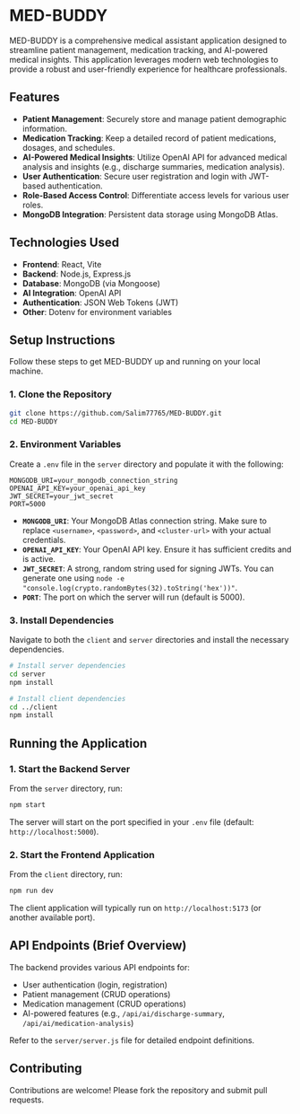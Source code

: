 # MED-BUDDY

MED-BUDDY is a comprehensive medical assistant application designed to streamline patient management, medication tracking, and AI-powered medical insights. This application leverages modern web technologies to provide a robust and user-friendly experience for healthcare professionals.

## Features

*   **Patient Management**: Securely store and manage patient demographic information.
*   **Medication Tracking**: Keep a detailed record of patient medications, dosages, and schedules.
*   **AI-Powered Medical Insights**: Utilize OpenAI API for advanced medical analysis and insights (e.g., discharge summaries, medication analysis).
*   **User Authentication**: Secure user registration and login with JWT-based authentication.
*   **Role-Based Access Control**: Differentiate access levels for various user roles.
*   **MongoDB Integration**: Persistent data storage using MongoDB Atlas.

## Technologies Used

*   **Frontend**: React, Vite
*   **Backend**: Node.js, Express.js
*   **Database**: MongoDB (via Mongoose)
*   **AI Integration**: OpenAI API
*   **Authentication**: JSON Web Tokens (JWT)
*   **Other**: Dotenv for environment variables

## Setup Instructions

Follow these steps to get MED-BUDDY up and running on your local machine.

### 1. Clone the Repository

```bash
git clone https://github.com/Salim77765/MED-BUDDY.git
cd MED-BUDDY
```

### 2. Environment Variables

Create a `.env` file in the `server` directory and populate it with the following:

```
MONGODB_URI=your_mongodb_connection_string
OPENAI_API_KEY=your_openai_api_key
JWT_SECRET=your_jwt_secret
PORT=5000
```

*   **`MONGODB_URI`**: Your MongoDB Atlas connection string. Make sure to replace `<username>`, `<password>`, and `<cluster-url>` with your actual credentials.
*   **`OPENAI_API_KEY`**: Your OpenAI API key. Ensure it has sufficient credits and is active.
*   **`JWT_SECRET`**: A strong, random string used for signing JWTs. You can generate one using `node -e "console.log(crypto.randomBytes(32).toString('hex'))"`.
*   **`PORT`**: The port on which the server will run (default is 5000).

### 3. Install Dependencies

Navigate to both the `client` and `server` directories and install the necessary dependencies.

```bash
# Install server dependencies
cd server
npm install

# Install client dependencies
cd ../client
npm install
```

## Running the Application

### 1. Start the Backend Server

From the `server` directory, run:

```bash
npm start
```

The server will start on the port specified in your `.env` file (default: `http://localhost:5000`).

### 2. Start the Frontend Application

From the `client` directory, run:

```bash
npm run dev
```

The client application will typically run on `http://localhost:5173` (or another available port).

## API Endpoints (Brief Overview)

The backend provides various API endpoints for:

*   User authentication (login, registration)
*   Patient management (CRUD operations)
*   Medication management (CRUD operations)
*   AI-powered features (e.g., `/api/ai/discharge-summary`, `/api/ai/medication-analysis`)

Refer to the `server/server.js` file for detailed endpoint definitions.

## Contributing

Contributions are welcome! Please fork the repository and submit pull requests.